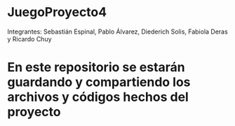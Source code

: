 # JuegoProyecto4
Integrantes: Sebastián Espinal, Pablo Álvarez, Diederich Solis, Fabiola Deras y Ricardo Chuy
# En este repositorio se estarán guardando y compartiendo los archivos y códigos hechos del proyecto
